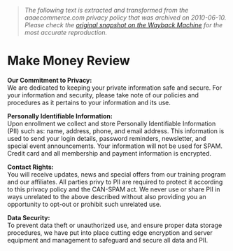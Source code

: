 > *The following text is extracted and transformed from the aaaecommerce.com privacy policy that was archived on 2010-06-10. Please check the [original snapshot on the Wayback Machine](https://web.archive.org/web/20100610191214id_/http%3A//www.yourbizwebsites.com/Privacy_free.html) for the most accurate reproduction.*

# Make Money Review

**Our Commitment to Privacy:**  
We are dedicated to keeping your private information safe and secure. For your information and security, please take note of our policies and procedures as it pertains to your information and its use.

**Personally Identifiable Information:**  
Upon enrollment we collect and store Personally Identifiable Information (PII) such as: name, address, phone, and email address. This information is used to send your login details, password reminders, newsletter, and special event announcements. Your information will not be used for SPAM. Credit card and all membership and payment information is encrypted.

**Contact Rights:**  
You will receive updates, news and special offers from our training program and our affiliates. All parties privy to PII are required to protect it according to this privacy policy and the CAN-SPAM act. We never use or share PII in ways unrelated to the above described without also providing you an opportunity to opt-out or prohibit such unrelated use.

**Data Security:**   
To prevent data theft or unauthorized use, and ensure proper data storage procedures, we have put into place cutting edge encryption and server equipment and management to safeguard and secure all data and PII.
